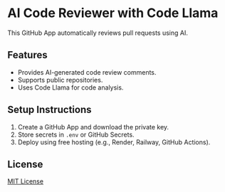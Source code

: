 # AI Code Reviewer with Code Llama

This GitHub App automatically reviews pull requests using AI.

## Features
- Provides AI-generated code review comments.
- Supports public repositories.
- Uses Code Llama for code analysis.

## Setup Instructions
1. Create a GitHub App and download the private key.
2. Store secrets in `.env` or GitHub Secrets.
3. Deploy using free hosting (e.g., Render, Railway, GitHub Actions).

## License
[MIT License](LICENSE)
